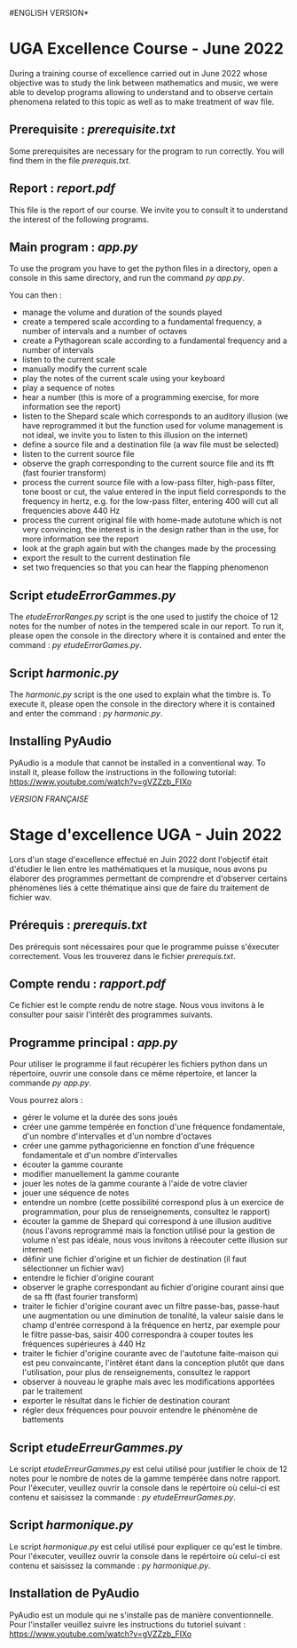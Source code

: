 #ENGLISH VERSION*

# UGA Excellence Course - June 2022
During a training course of excellence carried out in June 2022 whose objective was to study the link between mathematics and music, we were able to develop programs allowing to understand and to observe certain phenomena related to this topic as well as to make treatment of wav file.

## Prerequisite : *prerequisite.txt*
Some prerequisites are necessary for the program to run correctly. You will find them in the file *prerequis.txt*.

## Report : *report.pdf*
This file is the report of our course. We invite you to consult it to understand the interest of the following programs.

## Main program : *app.py*
To use the program you have to get the python files in a directory, open a console in this same directory, and run the command *py app.py*.

You can then :
- manage the volume and duration of the sounds played
- create a tempered scale according to a fundamental frequency, a number of intervals and a number of octaves
- create a Pythagorean scale according to a fundamental frequency and a number of intervals
- listen to the current scale
- manually modify the current scale
- play the notes of the current scale using your keyboard
- play a sequence of notes
- hear a number (this is more of a programming exercise, for more information see the report)
- listen to the Shepard scale which corresponds to an auditory illusion (we have reprogrammed it but the function used for volume management is not ideal, we invite you to listen to this illusion on the internet)
- define a source file and a destination file (a wav file must be selected)
- listen to the current source file
- observe the graph corresponding to the current source file and its fft (fast fourier transform)
- process the current source file with a low-pass filter, high-pass filter, tone boost or cut, the value entered in the input field corresponds to the frequency in hertz, e.g. for the low-pass filter, entering 400 will cut all frequencies above 440 Hz
- process the current original file with home-made autotune which is not very convincing, the interest is in the design rather than in the use, for more information see the report
- look at the graph again but with the changes made by the processing
- export the result to the current destination file
- set two frequencies so that you can hear the flapping phenomenon

## Script *etudeErrorGammes.py*
The *etudeErrorRanges.py* script is the one used to justify the choice of 12 notes for the number of notes in the tempered scale in our report.
To run it, please open the console in the directory where it is contained and enter the command : *py etudeErrorGames.py*.

## Script *harmonic.py*
The *harmonic.py* script is the one used to explain what the timbre is.
To execute it, please open the console in the directory where it is contained and enter the command : *py harmonic.py*.

## Installing PyAudio
PyAudio is a module that cannot be installed in a conventional way.
To install it, please follow the instructions in the following tutorial: https://www.youtube.com/watch?v=gVZZzb_FIXo

*VERSION FRANÇAISE*

# Stage d'excellence UGA - Juin 2022
Lors d'un stage d'excellence effectué en Juin 2022 dont l'objectif était d'étudier le lien entre les mathématiques et la musique, nous avons pu élaborer des programmes permettant de comprendre et d'observer certains phénomènes liés à cette thématique ainsi que de faire du traitement de fichier wav.

## Prérequis : *prerequis.txt*
Des prérequis sont nécessaires pour que le programme puisse s'éxecuter correctement. Vous les trouverez dans le fichier *prerequis.txt*.

## Compte rendu : *rapport.pdf*
Ce fichier est le compte rendu de notre stage. Nous vous invitons à le consulter pour saisir l'intérêt des programmes suivants.

## Programme principal : *app.py*
Pour utiliser le programme il faut récupérer les fichiers python dans un répertoire, ouvrir une console dans ce même répertoire, et lancer la commande *py app.py*.

Vous pourrez alors :
- gérer le volume et la durée des sons joués
- créer une gamme tempérée en fonction d'une fréquence fondamentale, d'un nombre d'intervalles et d'un nombre d'octaves
- créer une gamme pythagoricienne en fonction d'une fréquence fondamentale et d'un nombre d'intervalles
- écouter la gamme courante
- modifier manuellement la gamme courante
- jouer les notes de la gamme courante à l'aide de votre clavier
- jouer une séquence de notes
- entendre un nombre (cette possibilité correspond plus à un exercice de programmation, pour plus de renseignements, consultez le rapport)
- écouter la gamme de Shepard qui correspond à une illusion auditive (nous l'avons reprogrammé mais la fonction utilisé pour la gestion de volume n'est pas idéale, nous vous invitons à réecouter cette illusion sur internet)
- définir une fichier d'origine et un fichier de destination (il faut sélectionner un fichier wav)
- entendre le fichier d'origine courant
- observer le graphe correspondant au fichier d'origine courant ainsi que de sa fft (fast fourier transform)
- traiter le fichier d'origine courant avec un filtre passe-bas, passe-haut une augmentation ou une diminution de tonalité, la valeur saisie dans le champ d'entrée correspond à la fréquence en hertz, par exemple pour le filtre passe-bas, saisir 400 correspondra à couper toutes les fréquences supérieures à 440 Hz
- traiter le fichier d'origine courante avec de l'autotune faite-maison qui est peu convaincante, l'intêret étant dans la conception plutôt que dans l'utilisation, pour plus de renseignements, consultez le rapport
- observer à nouveau le graphe mais avec les modifications apportées par le traitement
- exporter le résultat dans le fichier de destination courant
- régler deux fréquences pour pouvoir entendre le phénomène de battements

## Script *etudeErreurGammes.py*
Le script *etudeErreurGammes.py* est celui utilisé pour justifier le choix de 12 notes pour le nombre de notes de la gamme tempérée dans notre rapport.
Pour l'éxecuter, veuillez ouvrir la console dans le repértoire où celui-ci est contenu et saisissez la commande : *py etudeErreurGames.py*.

## Script *harmonique.py*
Le script *harmonique.py* est celui utilisé pour expliquer ce qu'est le timbre.
Pour l'éxecuter, veuillez ouvrir la console dans le repértoire où celui-ci est contenu et saisissez la commande : *py harmonique.py*.

## Installation de PyAudio
PyAudio est un module qui ne s'installe pas de manière conventionnelle.
Pour l'installer veuillez suivre les instructions du tutoriel suivant : https://www.youtube.com/watch?v=gVZZzb_FIXo

